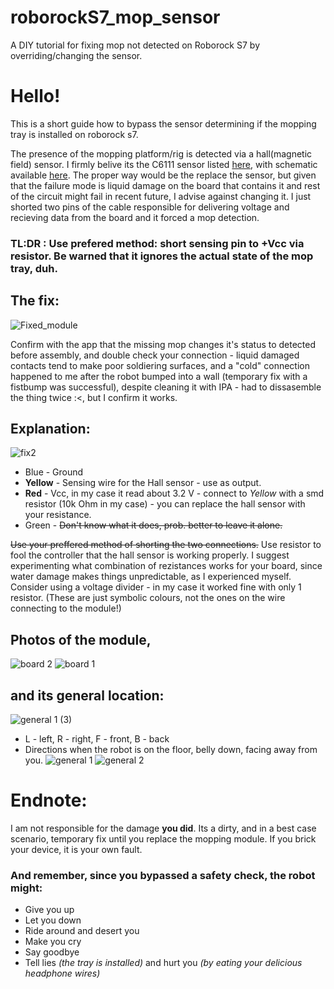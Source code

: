 # roborockS7_mop_sensor
A DIY tutorial for fixing mop not detected on Roborock S7 by overriding/changing the sensor. 

# Hello!

This is a short guide how to bypass the sensor determining if the mopping tray is installed on roborock s7.

The presence of the mopping platform/rig is detected via a hall(magnetic field) sensor. I firmly belive its the C6111 sensor listed [here](https://www.lcsc.com/product-detail/Magnetic-Sensors_Cross-chip-CC6111ST_C285991.html), with schematic available [here](https://datasheet.lcsc.com/lcsc/2304140030_Cross-chip-CC6111ST_C285991.pdf). The proper way would be the replace the sensor, but given that the failure mode is liquid damage on the board that contains it and rest of the circuit might fail in recent future, I advise against changing it. I just shorted two pins of the cable responsible for delivering voltage and recieving data from the board and it forced a mop detection.

### TL:DR : Use prefered method: short sensing pin to +Vcc via resistor. Be **warned** that it ignores the actual state of the mop tray, duh.

## The fix: 
![Fixed_module](https://github.com/3evv/roborockS7_mop_sensor/assets/26227520/34bfc63f-e0dc-486b-a130-800c3034ae96)

Confirm with the app that the missing mop changes it's status to detected before assembly, and double check your connection - liquid damaged contacts tend to make poor soldiering surfaces, and a "cold" connection happened to me after the robot bumped into a wall (temporary fix with a fistbump was successful), despite cleaning it with IPA - had to dissasemble the thing twice :<, but I confirm it works.  

## Explanation: 

![fix2](https://github.com/3evv/roborockS7_mop_sensor/assets/26227520/2b39fb93-d6ee-42c2-98fb-98e536db93bb)

- Blue - Ground 
- **Yellow** - Sensing wire for the Hall sensor - use as output. 
- **Red** - Vcc, in my case it read about 3.2 V - connect to _Yellow_ with a smd resistor (10k Ohm in my case) - you can replace the hall sensor with your resistance.
- Green - ~~Don't know what it does, prob. better to leave it alone.~~ 

~~Use your preffered method of shorting the two connections.~~ 
Use resistor to fool the controller that the hall sensor is working properly. I suggest experimenting what combination of rezistances works for your board, since water damage makes things unpredictable, as I experienced myself. Consider using a voltage divider - in my case it worked fine with only 1 resistor. (These are just symbolic colours, not the ones on the wire connecting to the module!)

## Photos of the module, 
![board 2](https://github.com/3evv/roborockS7_mop_sensor/assets/26227520/5f33c0ca-ea53-4d74-9158-61d39c83c23f)
![board 1](https://github.com/3evv/roborockS7_mop_sensor/assets/26227520/d8520071-2375-4e97-94e1-8ac15c455db4)
## and its general location:
![general 1 (3)](https://github.com/3evv/roborockS7_mop_sensor/assets/26227520/53b792dd-6453-4767-8672-6d70a2fa0f4a)
- L - left, R - right, F - front, B - back
- Directions when the robot is on the floor, belly down, facing away from you. 
![general 1](https://github.com/3evv/roborockS7_mop_sensor/assets/26227520/2d603d01-51bd-47c2-9ee4-9a9223e6888a)
![general 2](https://github.com/3evv/roborockS7_mop_sensor/assets/26227520/2f4949fc-d878-406b-83c6-606b7c0dde54)
# Endnote: 
I am not responsible for the damage **you did**. Its a dirty, and in a best case scenario, temporary fix until you replace the mopping module. If you brick your device, it is your own fault. 
### And remember, since you bypassed a safety check, the robot might: 
- Give you up
- Let you down
- Ride around and desert you
- Make you cry
- Say goodbye
- Tell lies _(the tray is installed)_ and hurt you _(by eating your delicious headphone wires)_
